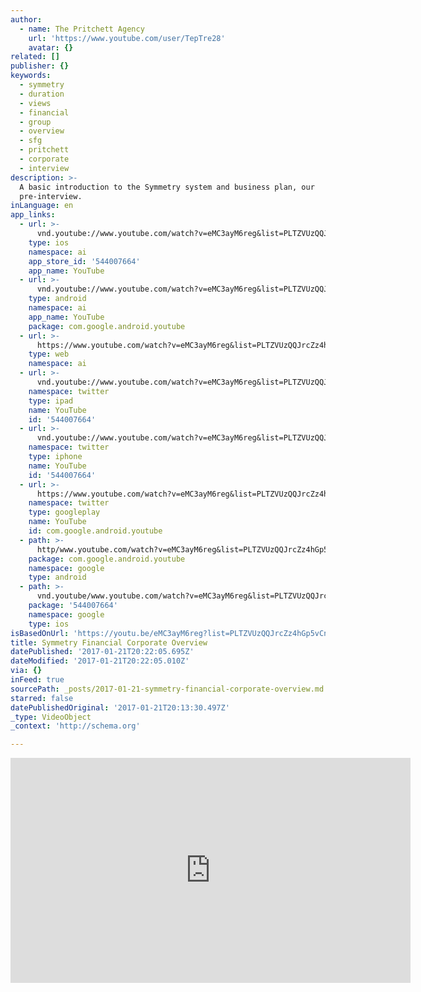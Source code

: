 ```yaml
---
author:
  - name: The Pritchett Agency
    url: 'https://www.youtube.com/user/TepTre28'
    avatar: {}
related: []
publisher: {}
keywords:
  - symmetry
  - duration
  - views
  - financial
  - group
  - overview
  - sfg
  - pritchett
  - corporate
  - interview
description: >-
  A basic introduction to the Symmetry system and business plan, our
  pre-interview.
inLanguage: en
app_links:
  - url: >-
      vnd.youtube://www.youtube.com/watch?v=eMC3ayM6reg&list=PLTZVUzQQJrcZz4hGp5vCnP9Ajh8p_DY6b&feature=applinks
    type: ios
    namespace: ai
    app_store_id: '544007664'
    app_name: YouTube
  - url: >-
      vnd.youtube://www.youtube.com/watch?v=eMC3ayM6reg&list=PLTZVUzQQJrcZz4hGp5vCnP9Ajh8p_DY6b&feature=applinks
    type: android
    namespace: ai
    app_name: YouTube
    package: com.google.android.youtube
  - url: >-
      https://www.youtube.com/watch?v=eMC3ayM6reg&list=PLTZVUzQQJrcZz4hGp5vCnP9Ajh8p_DY6b&feature=applinks
    type: web
    namespace: ai
  - url: >-
      vnd.youtube://www.youtube.com/watch?v=eMC3ayM6reg&list=PLTZVUzQQJrcZz4hGp5vCnP9Ajh8p_DY6b&feature=applinks
    namespace: twitter
    type: ipad
    name: YouTube
    id: '544007664'
  - url: >-
      vnd.youtube://www.youtube.com/watch?v=eMC3ayM6reg&list=PLTZVUzQQJrcZz4hGp5vCnP9Ajh8p_DY6b&feature=applinks
    namespace: twitter
    type: iphone
    name: YouTube
    id: '544007664'
  - url: >-
      https://www.youtube.com/watch?v=eMC3ayM6reg&list=PLTZVUzQQJrcZz4hGp5vCnP9Ajh8p_DY6b
    namespace: twitter
    type: googleplay
    name: YouTube
    id: com.google.android.youtube
  - path: >-
      http/www.youtube.com/watch?v=eMC3ayM6reg&list=PLTZVUzQQJrcZz4hGp5vCnP9Ajh8p_DY6b
    package: com.google.android.youtube
    namespace: google
    type: android
  - path: >-
      vnd.youtube/www.youtube.com/watch?v=eMC3ayM6reg&list=PLTZVUzQQJrcZz4hGp5vCnP9Ajh8p_DY6b
    package: '544007664'
    namespace: google
    type: ios
isBasedOnUrl: 'https://youtu.be/eMC3ayM6reg?list=PLTZVUzQQJrcZz4hGp5vCnP9Ajh8p_DY6b'
title: Symmetry Financial Corporate Overview
datePublished: '2017-01-21T20:22:05.695Z'
dateModified: '2017-01-21T20:22:05.010Z'
via: {}
inFeed: true
sourcePath: _posts/2017-01-21-symmetry-financial-corporate-overview.md
starred: false
datePublishedOriginal: '2017-01-21T20:13:30.497Z'
_type: VideoObject
_context: 'http://schema.org'

---
```

<iframe src="https://cdn.embedly.com/widgets/media.html?src=https%3A%2F%2Fwww.youtube.com%2Fembed%2Fvideoseries%3Flist%3DPLTZVUzQQJrcZz4hGp5vCnP9Ajh8p_DY6b&amp;url=http%3A%2F%2Fwww.youtube.com%2Fwatch%3Fv%3DeMC3ayM6reg&amp;image=https%3A%2F%2Fi.ytimg.com%2Fvi%2FeMC3ayM6reg%2Fhqdefault.jpg&amp;key=b7d04c9b404c499eba89ee7072e1c4f7&amp;type=text%2Fhtml&amp;schema=youtube" width="640" height="360" scrolling="no" frameborder="0" allowfullscreen="" style=""></iframe>
